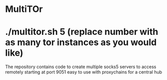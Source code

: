 # MultiTOr
# ./multitor.sh 5 (replace number with as many tor instances as you would like)
The repository contains code to create multiple socks5 servers to access remotely starting at port 9051
easy to use with proxychains for a central hub 
